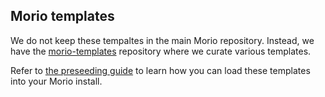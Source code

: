 ## Morio templates

We do not keep these tempaltes in the main Morio repository. Instead, we have the
[morio-templates](https://github.com/certeu/morio-templates) repository where we 
curate various templates.

Refer to [the preseeding guide](https://morio.it/docs/guides/settings/preseed/)
to learn how you can load these templates into your Morio install.


